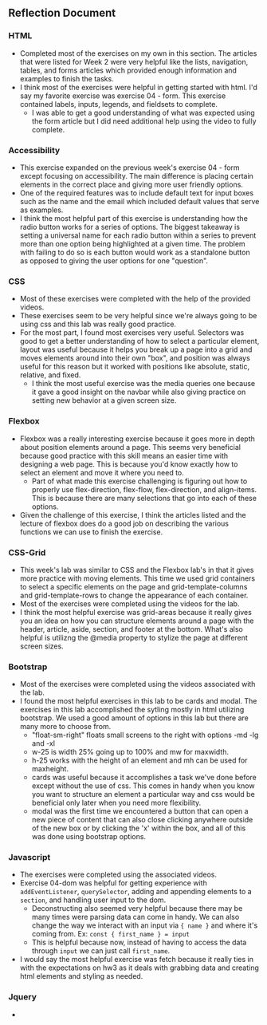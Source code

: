 ## Reflection Document

### HTML

- Completed most of the exercises on my own in this section. The articles that were listed for Week 2 were very helpful like the lists, navigation, tables, and forms articles which provided enough information and examples to finish the tasks.
- I think most of the exercises were helpful in getting started with html. I'd say my favorite exercise was exercise 04 - form. This exercise contained labels, inputs, legends, and fieldsets to complete.
  - I was able to get a good understanding of what was expected using the form article but I did need additional help using the video to fully complete.

### Accessibility

- This exercise expanded on the previous week's exercise 04 - form except focusing on accessibility. The main difference is placing certain elements in the correct place and giving more user friendly options.
- One of the required features was to include default text for input boxes such as the name and the email which included default values that serve as examples.
- I think the most helpful part of this exercise is understanding how the radio button works for a series of options. The biggest takeaway is setting a universal name for each radio button within a series to prevent more than one option being highlighted at a given time. The problem with failing to do so is each button would work as a standalone button as opposed to giving the user options for one "question".

### CSS

- Most of these exercises were completed with the help of the provided videos.
- These exercises seem to be very helpful since we're always going to be using css and this lab was really good practice.
- For the most part, I found most exercises very useful. Selectors was good to get a better understanding of how to select a particular element, layout was useful because it helps you break up a page into a grid and moves elements around into their own "box", and position was always useful for this reason but it worked with positions like absolute, static, relative, and fixed.
  - I think the most useful exercise was the media queries one because it gave a good insight on the navbar while also giving practice on setting new behavior at a given screen size.

### Flexbox

- Flexbox was a really interesting exercise because it goes more in depth about position elements around a page. This seems very beneficial because good practice with this skill means an easier time with designing a web page. This is because you'd know exactly how to select an element and move it where you need to.
  - Part of what made this exercise challenging is figuring out how to properly use flex-direction, flex-flow, flex-direction, and align-items. This is because there are many selections that go into each of these options.
- Given the challenge of this exercise, I think the articles listed and the lecture of flexbox does do a good job on describing the various functions we can use to finish the exercise.

### CSS-Grid

- This week's lab was similar to CSS and the Flexbox lab's in that it gives more practice with moving elements. This time we used grid containers to select a specific elements on the page and grid-template-columns and grid-template-rows to change the appearance of each container.
- Most of the exercises were completed using the videos for the lab.
- I think the most helpful exercise was grid-areas because it really gives you an idea on how you can structure elements around a page with the header, article, aside, section, and footer at the bottom. What's also helpful is utilizng the @media property to stylize the page at different screen sizes.

### Bootstrap

- Most of the exercises were completed using the videos associated with the lab.
- I found the most helpful exercises in this lab to be cards and modal. The exercises in this lab accomplished the sytling mostly in html utilizing bootstrap. We used a good amount of options in this lab but there are many more to choose from.
  - "float-sm-right" floats small screens to the right with options -md -lg and -xl
  - w-25 is width 25% going up to 100% and mw for maxwidth.
  - h-25 works with the height of an element and mh can be used for maxheight.
  - cards was useful because it accomplishes a task we've done before except without the use of css. This comes in handy when you know you want to structure an element a particular way and css would be beneficial only later when you need more flexibility.
  - modal was the first time we encountered a button that can open a new piece of content that can also close clicking anywhere outside of the new box or by clicking the 'x' within the box, and all of this was done using bootstrap options.

### Javascript

- The exercises were completed using the associated videos.
- Exercise 04-dom was helpful for getting experience with `addEventListener`, `querySelector`, adding and appending elements to a `section`, and handling user input to the dom.
  - Deconstructing also seemed very helpful because there may be many times were parsing data can come in handy. We can also change the way we interact with an input via `{ name }` and where it's coming from. Ex: `const { first_name } = input`
  - This is helpful because now, instead of having to access the data through `input` we can just call `first_name`.
- I would say the most helpful exercise was fetch because it really ties in with the expectations on hw3 as it deals with grabbing data and creating html elements and styling as needed.

### Jquery

-
